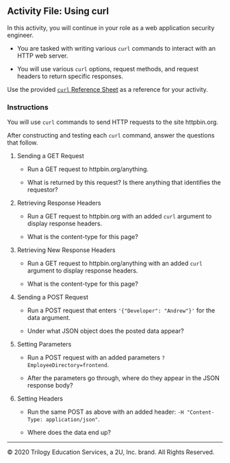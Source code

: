 ## Activity File: Using curl

In this activity, you will continue in your role as a web application security engineer.

- You are tasked with writing various `curl` commands to interact with an HTTP web server. 

- You will use various `curl` options, request methods, and request headers to return specific responses.

Use the provided [`curl` Reference Sheet](./cURL_Reference.md) as a reference for your activity.

### Instructions

You will use `curl` commands to send HTTP requests to the site httpbin.org.

After constructing and testing each `curl` command, answer the questions that follow.

1. Sending a GET Request

    - Run a GET request to httpbin.org/anything.

    - What is returned by this request? Is there anything that identifies the requestor?

2. Retrieving Response Headers

    - Run a GET request to httpbin.org with an added `curl` argument to display response headers.

    - What is the content-type for this page?

3. Retrieving New Response Headers

    - Run a GET request to httpbin.org/anything with an added `curl` argument to display response headers.

    - What is the content-type for this page?

4. Sending a POST Request

    - Run a POST request that enters `'{"Developer": "Andrew"}'` for the data argument.
    
   - Under what JSON object does the posted data appear?

5. Setting Parameters

    - Run a POST request with an added parameters `?EmployeeDirectory=frontend`.

    - After the parameters go through, where do they appear in the JSON response body?

6. Setting Headers

    - Run the same POST as above with an added header: `-H "Content-Type: application/json"`.

    - Where does the data end up?

---

© 2020 Trilogy Education Services, a 2U, Inc. brand. All Rights Reserved. 
